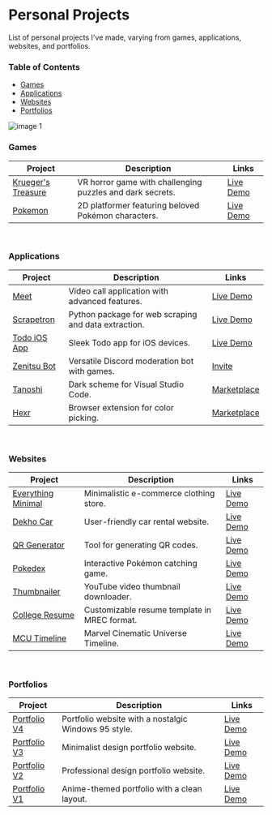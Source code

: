# Personal Projects

List of personal projects I've made, varying from games, applications, websites, and portfolios.

### Table of Contents


   * [Games](#games)
   * [Applications](#applications)
   * [Websites](#websites)
   * [Portfolios](#portfolios)



![image 1](https://github.com/rohzzn/rohzzn/assets/47408756/2d2428fd-8ce6-4fac-944a-85813fe2fddc)




### Games

| Project                                                      | Description                                                  | Links                                                        |
| ------------------------------------------------------------ | ------------------------------------------------------------ | ------------------------------------------------------------ |
| [Krueger's Treasure](https://github.com/KlepticGames/KruegersTreasue) | VR horror game with challenging puzzles and dark secrets.    | [Live Demo](https://github.com/KlepticGames/)                |
| [Pokemon](https://github.com/rohzzn/pokemon)                 | 2D platformer featuring beloved Pokémon characters.         | [Live Demo](https://rohzzn.github.io/pokemon/)               |

<br>

### Applications

| Project                                                      | Description                                                  | Links                                                        |
| ------------------------------------------------------------ | ------------------------------------------------------------ | ------------------------------------------------------------ |
| [Meet](https://github.com/rohzzn/meet)                  | Video call application with advanced features.              | [Live Demo](https://ckvyqugj7184663idk0i811d0su-8rbb2fvau-calatop.vercel.app/authenticate) |
| [Scrapetron](https://github.com/rohzzn/scrapetron)           | Python package for web scraping and data extraction.         | [Live Demo](https://pypi.org/project/scrapetron/)            |
| [Todo iOS App](https://github.com/rohzzn/todoapp)            | Sleek Todo app for iOS devices.                              | [Live Demo](https://github.com/rohzzn/todoapp)               |
| [Zenitsu Bot](https://github.com/rohzzn/Zenitsu-bot)         | Versatile Discord moderation bot with games.                | [Invite](https://discord.com/oauth2/authorize?client_id=766218598913146901&permissions=8&scope=bot) |
| [Tanoshi](https://github.com/rohzzn/tanoshi)                 | Dark scheme for Visual Studio Code.                          | [Marketplace](https://marketplace.visualstudio.com/items?itemName=RohanSanjeev.tanoshi) |
| [Hexr](https://github.com/rohzzn/hexpicker)            | Browser extension for color picking.                         | [Marketplace](https://chrome.google.com/webstore/detail/hex-picker/jmnkgndafoldkblpnmmollbgkdfemmfc/related?hl=en-GB&authuser=3) |

<br>

### Websites

| Project                                                      | Description                                                  | Links                                                        |
| ------------------------------------------------------------ | ------------------------------------------------------------ | ------------------------------------------------------------ |
| [Everything Minimal](https://github.com/EverythingMinimal)   | Minimalistic e-commerce clothing store.                      | [Live Demo](https://github.com/EverythingMinimal)            |
| [Dekho Car](https://github.com/rohzzn/dekhocar)              | User-friendly car rental website.                            | [Live Demo](https://dekhocar.vercel.app/)                    |
| [QR Generator](https://github.com/rohzzn/qr)                 | Tool for generating QR codes.                                | [Live Demo](https://rohzzn.github.io/qr/)                    |
| [Pokedex](https://rohzzn.github.io/pokemon/)                 | Interactive Pokémon catching game.                           | [Live Demo](https://rohzzn.github.io/pokedex/)               |
| [Thumbnailer](https://github.com/rohzzn/thumbnails) | YouTube video thumbnail downloader.                          | [Live Demo](https://rohzzn.github.io/thumbnails/)            |
| [College Resume](https://github.com/rohzzn/mrec-resume) | Customizable resume template in MREC format.                 | [Live Demo](https://mrec-resume.vercel.app)            |
| [MCU Timeline](https://github.com/rohzzn/mcu_timeline) | Marvel Cinematic Universe Timeline.                          | [Live Demo](https://rohzzn.github.io/mcu_timeline/)            |


<br>

### Portfolios

| Project                                                      | Description                                                  | Links                                                        |
| ------------------------------------------------------------ | ------------------------------------------------------------ | ------------------------------------------------------------ |
| [Portfolio V4](https://github.com/rohzzn/windows95) | Portfolio website with a nostalgic Windows 95 style.        | [Live Demo](https://rohzzn.github.io/windows95/)            |
| [Portfolio V3](https://github.com/rohzzn/portfolio_v3/)     | Minimalist design portfolio website.                        | [Live Demo](https://rohzzn.github.io/portfolio_v3/)         |
| [Portfolio V2](https://github.com/rohzzn/portfolio_v2)      | Professional design portfolio website.                      | [Live Demo](https://rohzzn.github.io/portfolio_v2/)         |
| [Portfolio V1](https://github.com/rohzzn/portfolio_v1)      | Anime-themed portfolio with a clean layout.                  | [Live Demo](https://rohzzn.github.io/portfolio_v1/)         |
